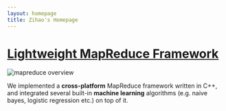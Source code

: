 ```yaml
---
layout: homepage
title: Zihao's Homepage
---
```


# [Lightweight MapReduce Framework](p/mapreduce)

![mapreduce overview](../assets/images/mr1.png)

We implemented a **cross-platform** MapReduce framework written in C++, and integrated several built-in **machine learning** algorithms (e.g. naive bayes, logistic regression etc.) on top of it.